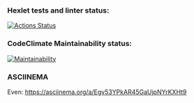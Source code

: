 ### Hexlet tests and linter status:
[![Actions Status](https://github.com/thygh0st/java-project-61/actions/workflows/hexlet-check.yml/badge.svg)](https://github.com/thygh0st/java-project-61/actions)

### CodeClimate Maintainability status:
[![Maintainability](https://api.codeclimate.com/v1/badges/3538e503033eb4ee1cbe/maintainability)](https://codeclimate.com/github/thygh0st/java-project-61/maintainability)

### ASCIINEMA
Even: https://asciinema.org/a/Egv53YPkAR45GaUjpNYrKXHt9